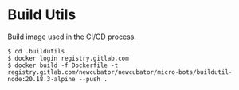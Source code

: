 # Build Utils

Build image used in the CI/CD process.

```
$ cd .buildutils
$ docker login registry.gitlab.com
$ docker build -f Dockerfile -t registry.gitlab.com/newcubator/newcubator/micro-bots/buildutil-node:20.18.3-alpine --push .
```
